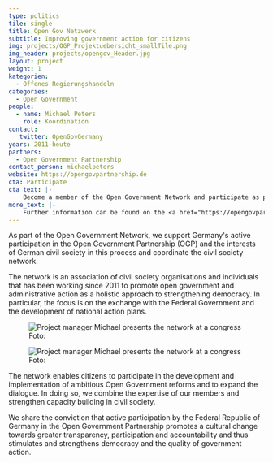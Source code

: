 ```yaml
---
type: politics
tile: single
title: Open Gov Netzwerk
subtitle: Improving government action for citizens
img: projects/OGP_Projektuebersicht_smallTile.png
img_header: projects/opengov_Header.jpg
layout: project
weight: 1
kategorien:
  - Offenes Regierungshandeln
categories:
  - Open Government
people:
  - name: Michael Peters
    role: Koordination
contact:
   twitter: OpenGovGermany
years: 2011-heute
partners:
  - Open Government Partnership
contact_person: michaelpeters
website: https://opengovpartnership.de
cta: Participate
cta_text: |-
    Become a member of the Open Government Network and participate as part of civil society in the OGP process in Germany! We work on very different things and there are many ways to get involved in the network. You can find out more <a href="https://opengovpartnership.de/mitmachen/">here</a>.
more_text: |-
    Further information can be found on the <a href="https://opengovpartnership.de">Website</a> of the Open Government Network.
---
```

As part of the Open Government Network, we support Germany's active participation in the Open Government Partnership (OGP) and the interests of German civil society in this process and coordinate the civil society network.

The network is an association of civil society organisations and individuals that has been working since 2011 to promote open government and administrative action as a holistic approach to strengthening democracy. In particular, the focus is on the exchange with the Federal Government and the development of national action plans.

<div class="two-img offset-lg-2">
  <figure class="license">
    <img alt="Project manager Michael presents the network at a congress" src="/files/projects/opengov_img_1.jpg">
        <figcaption>Foto:</figcaption>
    </figure>
    <figure class="license">
          <img alt="Project manager Michael presents the network at a congress" src="/files/projects/opengov_img_2.jpg">
        <figcaption>Foto: </figcaption>
    </figure>
</div>

The network enables citizens to participate in the development and implementation of ambitious Open Government reforms and to expand the dialogue. In doing so, we combine the expertise of our members and strengthen capacity building in civil society.

We share the conviction that active participation by the Federal Republic of Germany in the Open Government Partnership promotes a cultural change towards greater transparency, participation and accountability and thus stimulates and strengthens democracy and the quality of government action.
